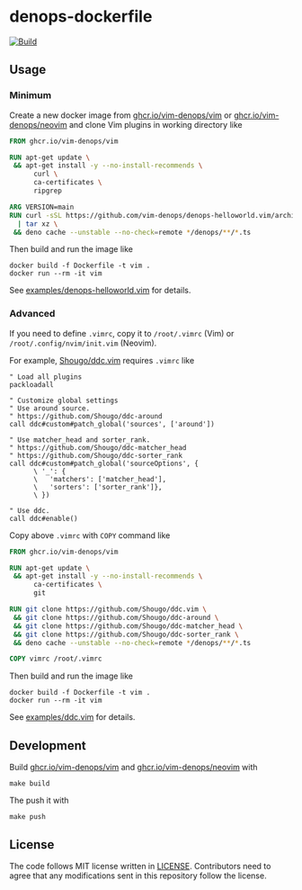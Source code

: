 # denops-dockerfile

[![Build](https://github.com/vim-denops/denops-dockerfile/actions/workflows/build.yml/badge.svg)](https://github.com/vim-denops/denops-dockerfile/actions/workflows/build.yml)

## Usage

### Minimum

Create a new docker image from [ghcr.io/vim-denops/vim][] or [ghcr.io/vim-denops/neovim][] and clone Vim plugins in working directory like

```Dockerfile
FROM ghcr.io/vim-denops/vim

RUN apt-get update \
 && apt-get install -y --no-install-recommends \
      curl \
      ca-certificates \
      ripgrep

ARG VERSION=main
RUN curl -sSL https://github.com/vim-denops/denops-helloworld.vim/archive/${VERSION}.tar.gz \
  | tar xz \
 && deno cache --unstable --no-check=remote */denops/**/*.ts
```

Then build and run the image like

```
docker build -f Dockerfile -t vim .
docker run --rm -it vim
```

See [examples/denops-helloworld.vim](./examples/denops-helloworld.vim) for details.

### Advanced

If you need to define `.vimrc`, copy it to `/root/.vimrc` (Vim) or `/root/.config/nvim/init.vim` (Neovim).

For example, [Shougo/ddc.vim](https://github.com/Shougo/ddc.vim) requires `.vimrc` like

```vim
" Load all plugins
packloadall

" Customize global settings
" Use around source.
" https://github.com/Shougo/ddc-around
call ddc#custom#patch_global('sources', ['around'])

" Use matcher_head and sorter_rank.
" https://github.com/Shougo/ddc-matcher_head
" https://github.com/Shougo/ddc-sorter_rank
call ddc#custom#patch_global('sourceOptions', {
      \ '_': {
      \   'matchers': ['matcher_head'],
      \   'sorters': ['sorter_rank']},
      \ })

" Use ddc.
call ddc#enable()
```

Copy above `.vimrc` with `COPY` command like

```Dockerfile
FROM ghcr.io/vim-denops/vim

RUN apt-get update \
 && apt-get install -y --no-install-recommends \
      ca-certificates \
      git

RUN git clone https://github.com/Shougo/ddc.vim \
 && git clone https://github.com/Shougo/ddc-around \
 && git clone https://github.com/Shougo/ddc-matcher_head \
 && git clone https://github.com/Shougo/ddc-sorter_rank \
 && deno cache --unstable --no-check=remote */denops/**/*.ts

COPY vimrc /root/.vimrc
```

Then build and run the image like

```
docker build -f Dockerfile -t vim .
docker run --rm -it vim
```

See [examples/ddc.vim](./examples/ddc.vim) for details.

[ghcr.io/vim-denops/vim]: https://github.com/vim-denops/denops-dockerfile/pkgs/container/vim
[ghcr.io/vim-denops/neovim]: https://github.com/vim-denops/denops-dockerfile/pkgs/container/neovim

## Development

Build [ghcr.io/vim-denops/vim][] and [ghcr.io/vim-denops/neovim][] with

```
make build
```

The push it with

```
make push
```

## License

The code follows MIT license written in [LICENSE](./LICENSE). Contributors need
to agree that any modifications sent in this repository follow the license.

